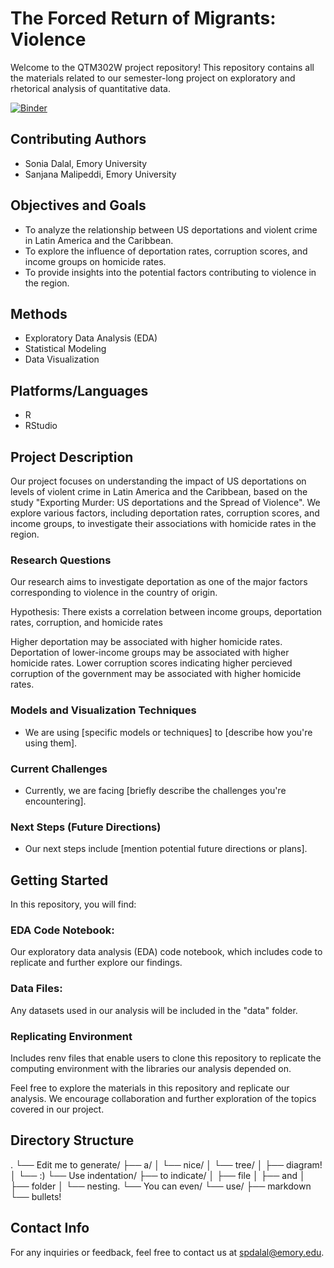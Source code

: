 # The Forced Return of Migrants: Violence
Welcome to the QTM302W project repository! This repository contains all the materials related to our semester-long project on exploratory and rhetorical analysis of quantitative data.

[![Binder](http://mybinder.org/badge_logo.svg)](http://mybinder.org/v2/gh/soniaadalal/QTM302W/main?urlpath=rstudio)

## Contributing Authors

- Sonia Dalal, Emory University
- Sanjana Malipeddi, Emory University

## Objectives and Goals

- To analyze the relationship between US deportations and violent crime in Latin America and the Caribbean.
- To explore the influence of deportation rates, corruption scores, and income groups on homicide rates.
- To provide insights into the potential factors contributing to violence in the region.

## Methods

- Exploratory Data Analysis (EDA)
- Statistical Modeling
- Data Visualization

## Platforms/Languages

- R
- RStudio

## Project Description

Our project focuses on understanding the impact of US deportations on levels of violent crime in Latin America and the Caribbean, based on the study "Exporting Murder: US deportations and the Spread of Violence". We explore various factors, including deportation rates, corruption scores, and income groups, to investigate their associations with homicide rates in the region.

### Research Questions

Our research aims to investigate deportation as one of the major factors corresponding to violence in the country of origin. 

Hypothesis: There exists a correlation between income groups, deportation rates, corruption, and  homicide rates

Higher deportation may be associated with higher homicide rates. 
Deportation of lower-income groups may be associated with higher homicide rates. 
Lower corruption scores indicating higher percieved corruption of the government may be associated with higher homicide rates. 

### Models and Visualization Techniques
- We are using [specific models or techniques] to [describe how you're using them].

### Current Challenges
- Currently, we are facing [briefly describe the challenges you're encountering].

### Next Steps (Future Directions)
- Our next steps include [mention potential future directions or plans].

## Getting Started

In this repository, you will find:

###  EDA Code Notebook: 
Our exploratory data analysis (EDA) code notebook, which includes code to replicate and further explore our findings.
### Data Files: 
Any datasets used in our analysis will be included in the "data" folder.
### Replicating Environment
Includes renv files that enable users to clone this repository to replicate the computing environment with the libraries our analysis depended on.

Feel free to explore the materials in this repository and replicate our analysis. We encourage collaboration and further exploration of the topics covered in our project.

## Directory Structure
.
└── Edit me to generate/
    ├── a/
    │   └── nice/
    │       └── tree/
    │           ├── diagram!
    │           └── :)
    └── Use indentation/
        ├── to indicate/
        │   ├── file
        │   ├── and
        │   ├── folder
        │   └── nesting.
        └── You can even/
            └── use/
                ├── markdown
                └── bullets!

## Contact Info

For any inquiries or feedback, feel free to contact us at spdalal@emory.edu.










